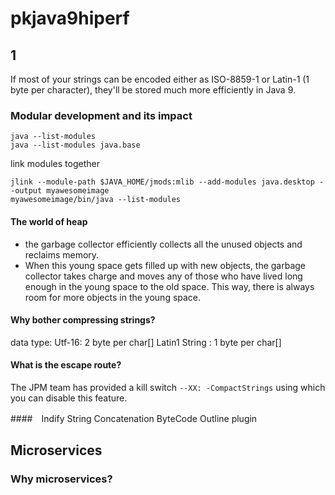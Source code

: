 # pkjava9hiperf

## 1
If most of your strings can be encoded either as 
ISO-8859-1 or Latin-1 (1 byte per character), they'll be stored much more efficiently in Java 9.
### Modular development and its impact
```
java --list-modules
java --list-modules java.base
```
link modules together
```
jlink --module-path $JAVA_HOME/jmods:mlib --add-modules java.desktop --output myawesomeimage
myawesomeimage/bin/java --list-modules
```
#### The world of heap
- the garbage collector efficiently collects all the unused objects and reclaims memory. 
- When this young space gets filled up with new objects, the garbage collector takes charge and moves any of those
who have lived long enough in the young space to the old space. This way, there is always room for more objects in the young space.

#### Why bother compressing strings?
data type:
Utf-16: 2 byte per char[]
Latin1 String : 1 byte per char[]

#### What is the escape route?
The JPM team has provided a kill switch
```--XX: -CompactStrings``` using which you can disable this feature.

####　Indify String Concatenation
ByteCode Outline plugin

## Microservices
### Why microservices?
